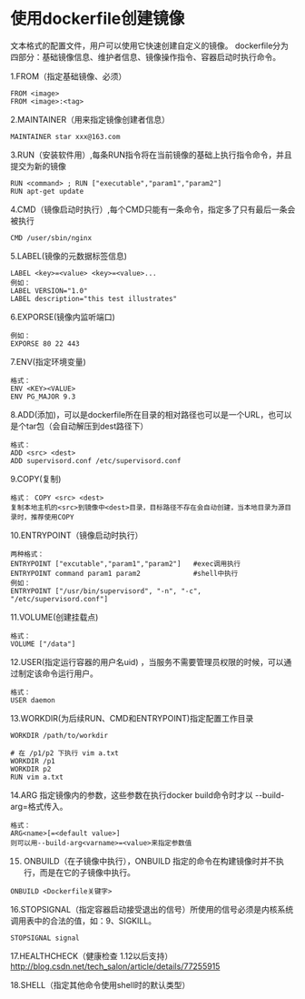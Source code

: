 # 使用dockerfile创建镜像

文本格式的配置文件，用户可以使用它快速创建自定义的镜像。
dockerfile分为四部分：基础镜像信息、维护者信息、镜像操作指令、容器启动时执行命令。


1.FROM（指定基础镜像、必须）

```
FROM <image>  
FROM <image>:<tag>
```
2.MAINTAINER（用来指定镜像创建者信息）

```
MAINTAINER star xxx@163.com
```
3.RUN（安装软件用）,每条RUN指令将在当前镜像的基础上执行指令命令，并且提交为新的镜像

```
RUN <command> ; RUN ["executable","param1","param2"]
RUN apt-get update
```
4.CMD（镜像启动时执行）,每个CMD只能有一条命令，指定多了只有最后一条会被执行

```
CMD /user/sbin/nginx
```
5.LABEL(镜像的元数据标签信息)

```
LABEL <key>=<value> <key>=<value>...
例如：
LABEL VERSION="1.0"
LABEL description="this test illustrates"
```
6.EXPORSE(镜像内监听端口)

```
例如：
EXPORSE 80 22 443
```
7.ENV(指定环境变量)

```
格式：
ENV <KEY><VALUE>
ENV PG_MAJOR 9.3
```
8.ADD(添加)，可以是dockerfile所在目录的相对路径也可以是一个URL，也可以是个tar包（会自动解压到dest路径下）

```
格式： 
ADD <src> <dest>
ADD supervisord.conf /etc/supervisord.conf
```
9.COPY(复制)

```
格式： COPY <src> <dest>
复制本地主机的<src>到镜像中<dest>目录，目标路径不存在会自动创建，当本地目录为源目录时，推荐使用COPY
```
10.ENTRYPOINT（镜像启动时执行）

```
两种格式：
ENTRYPOINT ["excutable","param1","param2"]   #exec调用执行
ENTRYPOINT command param1 param2			 #shell中执行
例如：
ENTRYPOINT ["/usr/bin/supervisord", "-n", "-c", "/etc/supervisord.conf"]
```
11.VOLUME(创建挂载点)

```
格式： 
VOLUME ["/data"]
```
12.USER(指定运行容器的用户名uid) ，当服务不需要管理员权限的时候，可以通过制定该命令运行用户。

```
格式： 
USER daemon
```
13.WORKDIR(为后续RUN、CMD和ENTRYPOINT)指定配置工作目录

```
WORKDIR /path/to/workdir

# 在 /p1/p2 下执行 vim a.txt
WORKDIR /p1 
WORKDIR p2 
RUN vim a.txt
```
14.ARG 指定镜像内的参数，这些参数在执行docker build命令时才以 --build-arg<varname>=<value>格式传入。


```
格式：
ARG<name>[=<default value>]
则可以用--build-arg<varname>=<value>来指定参数值
```
15. ONBUILD（在子镜像中执行），ONBUILD 指定的命令在构建镜像时并不执行，而是在它的子镜像中执行。

```
ONBUILD <Dockerfile关键字>  
```
16.STOPSIGNAL（指定容器启动接受退出的信号）所使用的信号必须是内核系统调用表中的合法的值，如：9、SIGKILL。

```
STOPSIGNAL signal
```
17.HEALTHCHECK（健康检查 1.12以后支持）
http://blog.csdn.net/tech_salon/article/details/77255915

18.SHELL（指定其他命令使用shell时的默认类型）




















